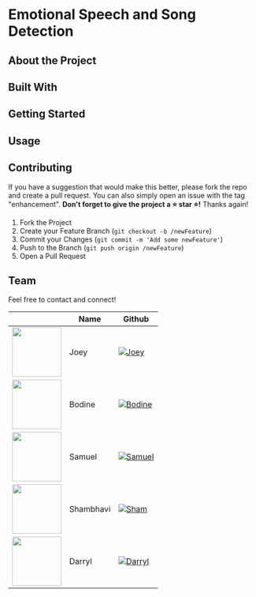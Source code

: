 # Emotional Speech and Song Detection

## About the Project

## Built With

## Getting Started

## Usage

## Contributing
If you have a suggestion that would make this better, please fork the repo and create a pull request. You can also simply open an issue with the tag "enhancement".
**Don't forget to give the project a :star: star :star:!** Thanks again!

1. Fork the Project
2. Create your Feature Branch (`git checkout -b /newFeature`)
3. Commit your Changes (`git commit -m 'Add some newFeature'`)
4. Push to the Branch (`git push origin /newFeature`)
5. Open a Pull Request

## Team
Feel free to contact and connect!

|| Name | Github |
|-----------| ----------- | ----------- |
|<img src="https://avatars.githubusercontent.com/u/68149788?v=4" width="100"></img>| Joey |[![Joey](https://img.shields.io/badge/GitHub-181717.svg?style=for-the-badge&logo=GitHub&logoColor=white)](https://github.com/jeezusplays)|
|<img src="https://avatars.githubusercontent.com/u/60221049?v=4" width="100"></img>| Bodine | [![Bodine](https://img.shields.io/badge/GitHub-181717.svg?style=for-the-badge&logo=GitHub&logoColor=white)](https://github.com/bodinestubbe) |
|<img src="https://avatars.githubusercontent.com/u/41113285?v=4" width="100"></img> | Samuel | [![Samuel](https://img.shields.io/badge/GitHub-181717.svg?style=for-the-badge&logo=GitHub&logoColor=white)](https://github.com/samchung95) |
|<img src="https://avatars.githubusercontent.com/u/71541700?v=4" width="100"></img> | Shambhavi | [![Sham](https://img.shields.io/badge/GitHub-181717.svg?style=for-the-badge&logo=GitHub&logoColor=white)](https://github.com/po-the-panda-12) |
|<img src="https://avatars.githubusercontent.com/u/5838225?v=4" width="100"></img> | Darryl | [![Darryl](https://img.shields.io/badge/GitHub-181717.svg?style=for-the-badge&logo=GitHub&logoColor=white)](https://github.com/DarrylSSY) |

